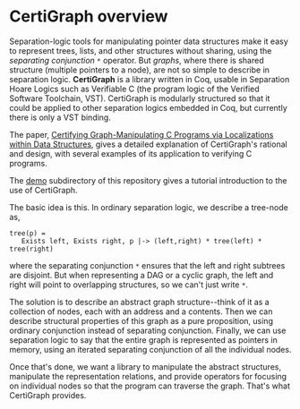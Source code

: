 # CertiGraph overview

Separation-logic tools for manipulating pointer data structures make
it easy to represent trees, lists, and other structures without sharing,
using the *separating conjunction* `*` operator.  But *graphs*, where
there is shared structure (multiple pointers to a node), are not so
simple to describe in separation logic.  **CertiGraph** is a library
written in Coq, usable in Separation Hoare Logics such as
Verifiable C (the program logic of the Verified Software Toolchain, VST).
CertiGraph is modularly structured so that it could be applied
to other separation logics embedded in Coq, but currently there is
only a VST binding.

The paper, 
[Certifying Graph-Manipulating C Programs via Localizations within Data Structures](https://dl.acm.org/doi/pdf/10.1145/3360597),
gives a detailed explanation of CertiGraph's rational and design, with
several examples of its application to verifying C programs.

The [demo](demo) subdirectory of this repository gives a tutorial
introduction to the use of CertiGraph.

The basic idea is this.  In ordinary separation logic, we describe a
tree-node as,
```
tree(p) =
   Exists left, Exists right, p |-> (left,right) * tree(left) * tree(right)
```
where the separating conjunction `*` ensures that the left and right subtrees
are disjoint.  But when representing a DAG or a cyclic graph, the left and
right will point to overlapping structures, so we can't just write `*`.

The solution is to describe an abstract graph structure--think of it as
a collection of nodes, each with an address and a contents.  Then we
can describe structural properties of this graph as a pure proposition,
using ordinary conjunction instead of separating conjunction.  Finally,
we can use separation logic to say
that the entire graph is represented as pointers in memory,
using an iterated separating conjunction of all the individual nodes.

Once that's done, we want a library to manipulate the abstract structures,
manipulate the representation relations, and provide operators for focusing
on individual nodes so that the program can traverse the graph.  That's
what CertiGraph provides.
